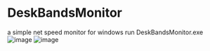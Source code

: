 # DeskBandsMonitor
a simple net speed monitor for windows
run DeskBandsMonitor.exe
![image](https://user-images.githubusercontent.com/18226546/160065161-a9ab355a-744d-4d03-8fd4-43211091caab.png)
![image](https://user-images.githubusercontent.com/18226546/160064879-34a16a37-baca-4023-8bc1-650721bd6409.png)
